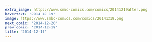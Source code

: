 ```yaml
---
extra_image: https://www.smbc-comics.com/comics/20141219after.png
hovertext: '2014-12-19'
image: https://www.smbc-comics.com/comics/20141219.png
next_comic: '2014-12-20'
prev_comic: '2014-12-18'
title: '2014-12-19'
---
```


